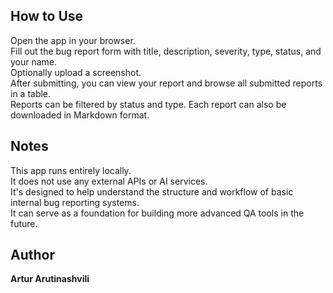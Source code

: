 ## How to Use

Open the app in your browser.  
Fill out the bug report form with title, description, severity, type, status, and your name.  
Optionally upload a screenshot.  
After submitting, you can view your report and browse all submitted reports in a table.  
Reports can be filtered by status and type. Each report can also be downloaded in Markdown format.

## Notes

This app runs entirely locally.  
It does not use any external APIs or AI services.  
It's designed to help understand the structure and workflow of basic internal bug reporting systems.  
It can serve as a foundation for building more advanced QA tools in the future.

## Author

**Artur Arutinashvili**  
